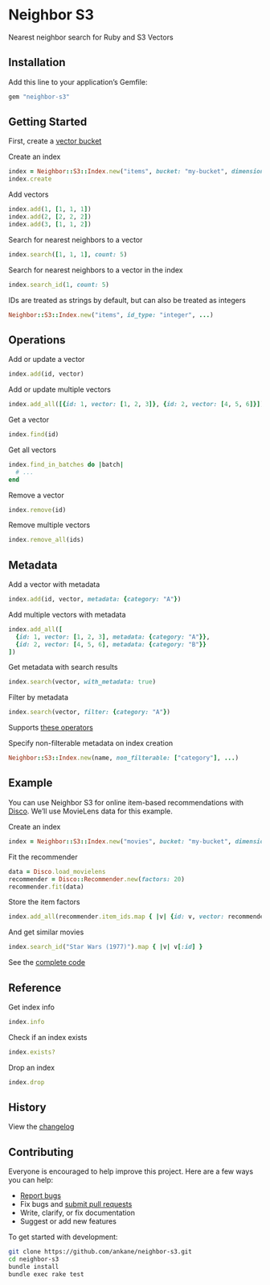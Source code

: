 # Neighbor S3

Nearest neighbor search for Ruby and S3 Vectors

## Installation

Add this line to your application’s Gemfile:

```ruby
gem "neighbor-s3"
```

## Getting Started

First, create a [vector bucket](https://console.aws.amazon.com/s3/vector-buckets)

Create an index

```ruby
index = Neighbor::S3::Index.new("items", bucket: "my-bucket", dimensions: 3, distance: "cosine")
index.create
```

Add vectors

```ruby
index.add(1, [1, 1, 1])
index.add(2, [2, 2, 2])
index.add(3, [1, 1, 2])
```

Search for nearest neighbors to a vector

```ruby
index.search([1, 1, 1], count: 5)
```

Search for nearest neighbors to a vector in the index

```ruby
index.search_id(1, count: 5)
```

IDs are treated as strings by default, but can also be treated as integers

```ruby
Neighbor::S3::Index.new("items", id_type: "integer", ...)
```

## Operations

Add or update a vector

```ruby
index.add(id, vector)
```

Add or update multiple vectors

```ruby
index.add_all([{id: 1, vector: [1, 2, 3]}, {id: 2, vector: [4, 5, 6]}])
```

Get a vector

```ruby
index.find(id)
```

Get all vectors

```ruby
index.find_in_batches do |batch|
  # ...
end
```

Remove a vector

```ruby
index.remove(id)
```

Remove multiple vectors

```ruby
index.remove_all(ids)
```

## Metadata

Add a vector with metadata

```ruby
index.add(id, vector, metadata: {category: "A"})
```

Add multiple vectors with metadata

```ruby
index.add_all([
  {id: 1, vector: [1, 2, 3], metadata: {category: "A"}},
  {id: 2, vector: [4, 5, 6], metadata: {category: "B"}}
])
```

Get metadata with search results

```ruby
index.search(vector, with_metadata: true)
```

Filter by metadata

```ruby
index.search(vector, filter: {category: "A"})
```

Supports [these operators](https://docs.aws.amazon.com/AmazonS3/latest/userguide/s3-vectors-metadata-filtering.html#s3-vectors-metadata-filtering-filterable)

Specify non-filterable metadata on index creation

```ruby
Neighbor::S3::Index.new(name, non_filterable: ["category"], ...)
```

## Example

You can use Neighbor S3 for online item-based recommendations with [Disco](https://github.com/ankane/disco). We’ll use MovieLens data for this example.

Create an index

```ruby
index = Neighbor::S3::Index.new("movies", bucket: "my-bucket", dimensions: 20, distance: "cosine")
```

Fit the recommender

```ruby
data = Disco.load_movielens
recommender = Disco::Recommender.new(factors: 20)
recommender.fit(data)
```

Store the item factors

```ruby
index.add_all(recommender.item_ids.map { |v| {id: v, vector: recommender.item_factors(v)} })
```

And get similar movies

```ruby
index.search_id("Star Wars (1977)").map { |v| v[:id] }
```

See the [complete code](examples/disco_item_recs.rb)

## Reference

Get index info

```ruby
index.info
```

Check if an index exists

```ruby
index.exists?
```

Drop an index

```ruby
index.drop
```

## History

View the [changelog](https://github.com/ankane/neighbor-s3/blob/master/CHANGELOG.md)

## Contributing

Everyone is encouraged to help improve this project. Here are a few ways you can help:

- [Report bugs](https://github.com/ankane/neighbor-s3/issues)
- Fix bugs and [submit pull requests](https://github.com/ankane/neighbor-s3/pulls)
- Write, clarify, or fix documentation
- Suggest or add new features

To get started with development:

```sh
git clone https://github.com/ankane/neighbor-s3.git
cd neighbor-s3
bundle install
bundle exec rake test
```
